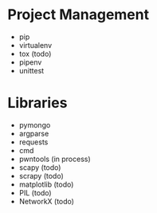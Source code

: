 # Project Management
- pip
- virtualenv
- tox (todo)
- pipenv
- unittest

# Libraries
- pymongo
- argparse
- requests
- cmd
- pwntools (in process)
- scapy (todo)
- scrapy (todo)
- matplotlib (todo)
- PIL (todo)
- NetworkX (todo)
